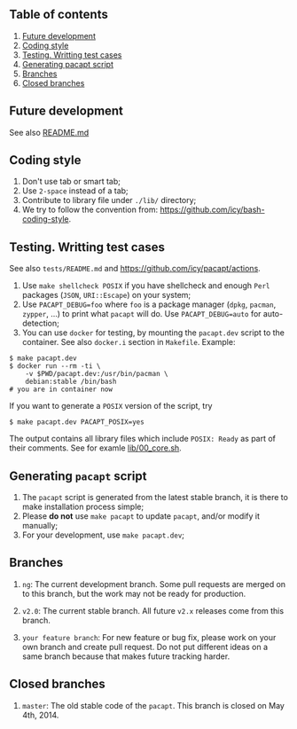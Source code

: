 ## Table of contents

1. [Future development](#future-development)
1. [Coding style](#coding-style)
1. [Testing. Writting test cases](#testing-writting-test-cases)
1. [Generating pacapt script](#generating-pacapt-script)
1. [Branches](#branches)
1. [Closed branches](#closed-branches)

## Future development

See also [README.md](README.md#read-me-first)

## Coding style

1. Don't use tab or smart tab;
1. Use `2-space` instead of a tab;
1. Contribute to library file under `./lib/` directory;
1. We try to follow the convention from:
    https://github.com/icy/bash-coding-style.

## Testing. Writting test cases

See also `tests/README.md` and https://github.com/icy/pacapt/actions.

1. Use `make shellcheck POSIX` if you have shellcheck
   and enough `Perl` packages (`JSON`, `URI::Escape`) on your system;
1. Use `PACAPT_DEBUG=foo` where `foo` is a package manager
   (`dpkg`, `pacman`, `zypper`, ...) to print what `pacapt` will do.
   Use `PACAPT_DEBUG=auto` for auto-detection;
1. You can use `docker` for testing, by mounting the `pacapt.dev` script
   to the container. See also `docker.i` section in `Makefile`. Example:

````
$ make pacapt.dev
$ docker run --rm -ti \
    -v $PWD/pacapt.dev:/usr/bin/pacman \
    debian:stable /bin/bash
# you are in container now
````

If you want to generate a `POSIX` version of the script, try

```
$ make pacapt.dev PACAPT_POSIX=yes
```

The output contains all library files which include `POSIX: Ready`
as part of their comments. See for examle [lib/00_core.sh](lib/00_core.sh).

## Generating `pacapt` script

1. The `pacapt` script is generated from the latest stable branch,
   it is there to make installation process simple;
1. Please **do not** use `make pacapt` to update `pacapt`,
   and/or modify it manually;
1. For your development, use `make pacapt.dev`;

## Branches

1. `ng`:
    The current development branch.
    Some pull requests are merged on to this branch,
    but the work may not be ready for production.
1. `v2.0`:
    The current stable branch.
    All future `v2.x` releases come from this branch.

1. `your feature branch`:
    For new feature or bug fix, please work on your own branch
    and create pull request.
    Do not put different ideas on a same branch
    because that makes future tracking harder.

## Closed branches

1. `master`:
    The old stable code of the `pacapt`.
    This branch is closed on May 4th, 2014.
